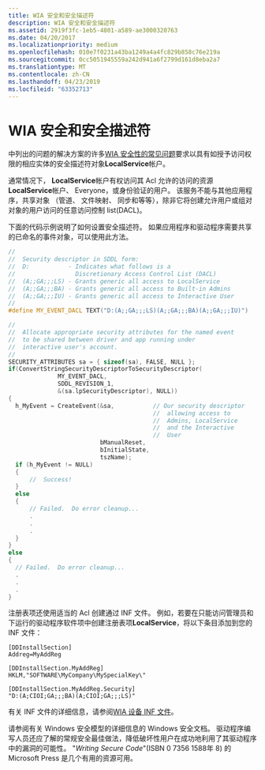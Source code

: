 ```yaml
---
title: WIA 安全和安全描述符
description: WIA 安全和安全描述符
ms.assetid: 2919f3fc-1eb5-4801-a589-ae3000320763
ms.date: 04/20/2017
ms.localizationpriority: medium
ms.openlocfilehash: 010e7f0231a43ba1249a4a4fc829b858c76e219a
ms.sourcegitcommit: 0cc5051945559a242d941a6f2799d161d8eba2a7
ms.translationtype: MT
ms.contentlocale: zh-CN
ms.lasthandoff: 04/23/2019
ms.locfileid: "63352713"
---
```

# <a name="wia-security-and-security-descriptors"></a>WIA 安全和安全描述符





中列出的问题的解决方案的许多[WIA 安全性的常见问题](common-wia-security-problems.md)要求以具有如授予访问权限的相应实体的安全描述符对象**LocalService**帐户。

通常情况下， **LocalService**帐户有权访问其 Acl 允许的访问的资源**LocalService**帐户、 Everyone，或身份验证的用户。 该服务不能与其他应用程序，共享对象 （管道、 文件映射、 同步和等等），除非它将创建允许用户或组对对象的用户访问的任意访问控制 list(DACL)。

下面的代码示例说明了如何设置安全描述符。 如果应用程序和驱动程序需要共享的已命名的事件对象，可以使用此方法。

```cpp
//
//  Security descriptor in SDDL form:
//  D:           - Indicates what follows is a 
//                 Discretionary Access Control List (DACL)
//  (A;;GA;;;LS) - Grants generic all access to LocalService
//  (A;;GA;;;BA) - Grants generic all access to Built-in Admins
//  (A;;GA;;;IU) - Grants generic all access to Interactive User 
//
#define MY_EVENT_DACL TEXT("D:(A;;GA;;;LS)(A;;GA;;;BA)(A;;GA;;;IU)")

//
//  Allocate appropriate security attributes for the named event
//  to be shared between driver and app running under 
//  interactive user's account.
//
SECURITY_ATTRIBUTES sa = { sizeof(sa), FALSE, NULL };
if(ConvertStringSecurityDescriptorToSecurityDescriptor(
              MY_EVENT_DACL,
              SDDL_REVISION_1, 
              &(sa.lpSecurityDescriptor), NULL))
{
  h_MyEvent = CreateEvent(&sa,           // Our security descriptor 
                                         //  allowing access to 
                                         //  Admins, LocalService
                                         //  and the Interactive
                                         //  User
                          bManualReset,
                          bInitialState, 
                          tszName);
  if (h_MyEvent != NULL)
  {
      //  Success!
  }
  else
  {
      // Failed.  Do error cleanup...
      .
      .
      .
  }
}
else
{
  // Failed.  Do error cleanup...
  .
  .
  .
}
```

注册表项还使用适当的 Acl 创建通过 INF 文件。 例如，若要在只能访问管理员和下运行的驱动程序软件项中创建注册表项**LocalService**，将以下条目添加到您的 INF 文件：

```INF
[DDInstallSection]
Addreg=MyAddReg

[DDInstallSection.MyAddReg]
HKLM,"SOFTWARE\MyCompany\MySpecialKey\"

[DDInstallSection.MyAddReg.Security]
"D:(A;CIOI;GA;;;BA)(A;CIOI;GA;;;LS)"
```

有关 INF 文件的详细信息，请参阅[WIA 设备 INF 文件](inf-files-for-wia-devices.md)。

请参阅有关 Windows 安全模型的详细信息的 Windows 安全文档。 驱动程序编写人员还应了解的常规安全最佳做法，降低破坏性用户在成功地利用了其驱动程序中的漏洞的可能性。 "*Writing Secure Code*"(ISBN 0 7356 1588年 8) 的 Microsoft Press 是几个有用的资源可用。

 

 




